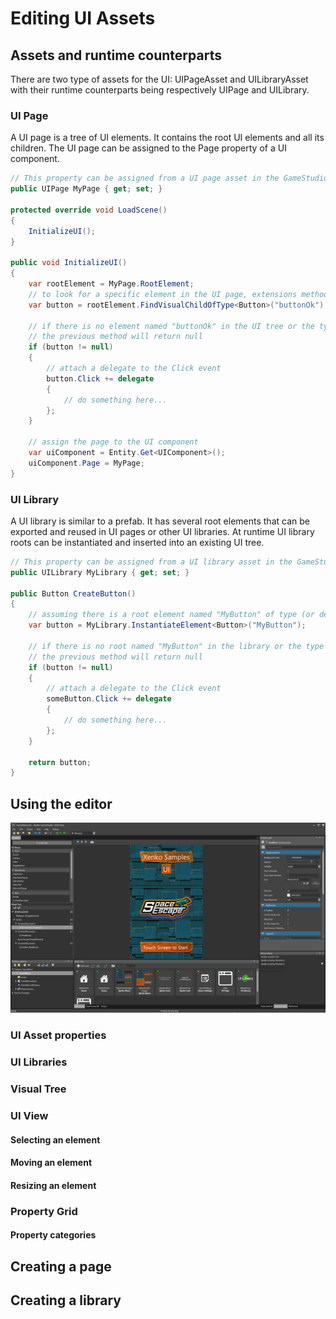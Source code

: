 # Editing UI Assets

## Assets and runtime counterparts
There are two type of assets for the UI: UIPageAsset and UILibraryAsset with their runtime counterparts
being respectively UIPage and UILibrary.

### UI Page
A UI page is a tree of UI elements. It contains the root UI elements and all its children.
The UI page can be assigned to the Page property of a UI component.

```csharp
// This property can be assigned from a UI page asset in the GameStudio
public UIPage MyPage { get; set; }

protected override void LoadScene()
{
    InitializeUI();
}

public void InitializeUI()
{
    var rootElement = MyPage.RootElement;
    // to look for a specific element in the UI page, extensions methods can be used
    var button = rootElement.FindVisualChildOfType<Button>("buttonOk");

    // if there is no element named "buttonOk" in the UI tree or the type does not match,
    // the previous method will return null
    if (button != null)
    {
        // attach a delegate to the Click event
        button.Click += delegate
        {
            // do something here...
        };
    }

    // assign the page to the UI component
    var uiComponent = Entity.Get<UIComponent>();
    uiComponent.Page = MyPage;
}
```

### UI Library
A UI library is similar to a prefab. It has several root elements that can be exported and reused in UI pages or other UI libraries.
At runtime UI library roots can be instantiated and inserted into an existing UI tree.

```csharp
// This property can be assigned from a UI library asset in the GameStudio
public UILibrary MyLibrary { get; set; }

public Button CreateButton()
{
    // assuming there is a root element named "MyButton" of type (or derived from) Button
    var button = MyLibrary.InstantiateElement<Button>("MyButton");

    // if there is no root named "MyButton" in the library or the type does not match,
    // the previous method will return null
    if (button != null)
    {        
        // attach a delegate to the Click event
        someButton.Click += delegate
        {
            // do something here...
        };
    }

    return button;
}
```

## Using the editor

![UI editor overview](media/ui-editor-overview.png)

### UI Asset properties

### UI Libraries

### Visual Tree

### UI View

#### Selecting an element

#### Moving an element

#### Resizing an element

### Property Grid

#### Property categories

## Creating a page

## Creating a library